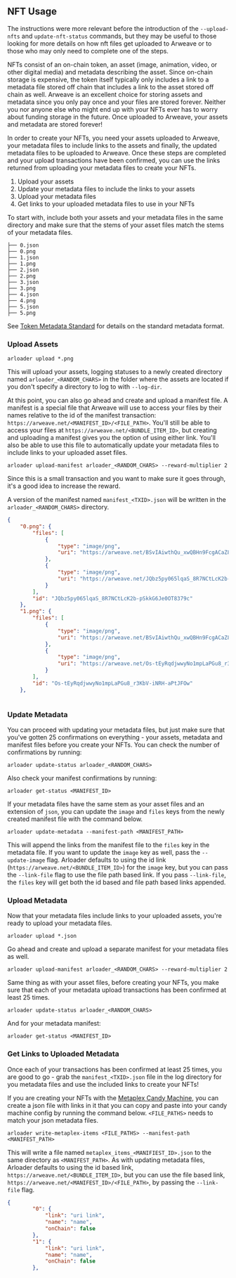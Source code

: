 ## NFT Usage

The instructions were more relevant before the introduction of the `--upload-nfts` and `update-nft-status` commands, but they may be useful to those looking for more details on how nft files get uploaded to Arweave or to those who may only need to complete one of the steps.

NFTs consist of an on-chain token, an asset (image, animation, video, or other digital media) and metadata describing the asset. Since on-chain storage is expensive, the token itself typically only includes a link to a metadata file stored off chain that includes a link to the asset stored off chain as well. Arweave is an excellent choice for storing assets and metadata since you only pay once and your files are stored forever. Neither you nor anyone else who might end up with your NFTs ever has to worry about funding storage in the future. Once uploaded to Arweave, your assets and metadata are stored forever!

In order to create your NFTs, you need your assets uploaded to Arweave, your metadata files to include links to the assets and finally, the updated metadata files to be uploaded to Arweave. Once these steps are completed and your upload transactions have been confirmed, you can use the links returned from uploading your metadata files to create your NFTs.

1. Upload your assets
2. Update your metadata files to include the links to your assets
3. Upload your metadata files
4. Get links to your uploaded metadata files to use in your NFTs

To start with, include both your assets and your metadata files in the same directory and make sure that the stems of your asset files match the stems of your metadata files.
```
├── 0.json
├── 0.png
├── 1.json
├── 1.png
├── 2.json
├── 2.png
├── 3.json
├── 3.png
├── 4.json
├── 4.png
├── 5.json
├── 5.png
```

See [Token Metadata Standard](https://docs.metaplex.com/nft-standard) for details on the standard metadata format.

### Upload Assets

```
arloader upload *.png
```

This will upload your assets, logging statuses to a newly created directory named `arloader_<RANDOM_CHARS>` in the folder where the assets are located if you don't specify a directory to log to with `--log-dir`.

At this point, you can also go ahead and create and upload a manifest file. A manifest is a special file that Arweave will use to access your files by their names relative to the id of the manifest transaction: `https://arweave.net/<MANIFEST_ID>/<FILE_PATH>`. You'll still be able to access your files at `https://arweave.net/<BUNDLE_ITEM_ID>`, but creating and uploading a manifest gives you the option of using either link. You'll also be able to use this file to automatically update your metadata files to include links to your uploaded asset files. 

```
arloader upload-manifest arloader_<RANDOM_CHARS> --reward-multiplier 2
```

Since this is a small transaction and you want to make sure it goes through, it's a good idea to increase the reward.

A version of the manifest named `manifest_<TXID>.json` will be written in the `arloader_<RANDOM_CHARS>` directory.

```json
{
    "0.png": {
        "files": [
            {
                "type": "image/png",
                "uri": "https://arweave.net/BSvIAiwthQu_xwQBHn9FcgACaZ8ko4py5mqMNP4r-jM/0.png"
            },
            {
                "type": "image/png",
                "uri": "https://arweave.net/JQbz5py065lqaS_8R7NCtLcK2b-pSkkG6Je0OT8379c"
            }
        ],
        "id": "JQbz5py065lqaS_8R7NCtLcK2b-pSkkG6Je0OT8379c"
    },
    "1.png": {
        "files": [
            {
                "type": "image/png",
                "uri": "https://arweave.net/BSvIAiwthQu_xwQBHn9FcgACaZ8ko4py5mqMNP4r-jM/1.png"
            },
            {
                "type": "image/png",
                "uri": "https://arweave.net/Os-tEyRqdjwwyNo1mpLaPGu8_r3KbV-iNRH-aPtJFOw"
            }
        ],
        "id": "Os-tEyRqdjwwyNo1mpLaPGu8_r3KbV-iNRH-aPtJFOw"
    },
    
```

### Update Metadata

You can proceed with updating your metadata files, but just make sure that you've gotten 25 confirmations on everything - your assets, metadata and manifest files before you create your NFTs. You can check the number of confirmations by running:

```
arloader update-status arloader_<RANDOM_CHARS>
```

Also check your manifest confirmations by running:

```
arloader get-status <MANIFEST_ID>
```

If your metadata files have the same stem as your asset files and an extension of `json`, you can update the `image` and `files` keys from the newly created manifest file with the command below.

```
arloader update-metadata --manifest-path <MANIFEST_PATH>
```

This will append the links from the manifest file to the `files` key in the metadata file. If you want to update the `image` key as well, pass the `--update-image` flag. Arloader defaults to using the id link (`https://arweave.net/<BUNDLE_ITEM_ID>`) for the `image` key, but you can pass the `--link-file` flag to use the file path based link. If you pass `--link-file`, the `files` key will get both the id based and file path based links appended.

### Upload Metadata

Now that your metadata files include links to your uploaded assets, you're ready to upload your metadata files.

```
arloader upload *.json
```

Go ahead and create and upload a separate manifest for your metadata files as well.

```
arloader upload-manifest arloader_<RANDOM_CHARS> --reward-multiplier 2
```

Same thing as with your asset files, before creating your NFTs, you make sure that each of your metadata upload transactions has been confirmed at least 25 times.

```
arloader update-status arloader_<RANDOM_CHARS>
```

And for your metadata manifest:

```
arloader get-status <MANIFEST_ID>
```

### Get Links to Uploaded Metadata

Once each of your transactions has been confirmed at least 25 times, you are good to go - grab the `manifest_<TXID>.json` file in the log directory for you metadata files and use the included links to create your NFTs!

If you are creating your NFTs with the [Metaplex Candy Machine](https://docs.metaplex.com/candy-machine-v2/introduction), you can create a json file with links in it that you can copy and paste into your candy machine config by running the command below. `<FILE_PATHS>` needs to match your json metadata files.

```
arloader write-metaplex-items <FILE_PATHS> --manifest-path <MANIFEST_PATH>
```

This will write a file named `metaplex_items_<MANIFIEST_ID>.json` to the same directory as `<MANIFEST_PATH>`. As with updating metadata files, Arloader defaults to using the id based link, `https://arweave.net/<BUNDLE_ITEM_ID>`, but you can use the file based link, `https://arweave.net/<MANIFEST_ID>/<FILE_PATH>`, by passing the `--link-file` flag.

```json
{
        "0": {
            "link": "uri link",
            "name": "name",
            "onChain": false
        },
        "1": {
            "link": "uri link",
            "name": "name",
            "onChain": false
        },
```